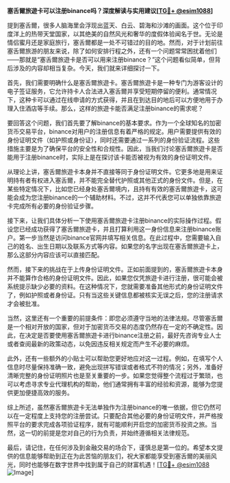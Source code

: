 **塞舌爾旅遊卡可以注册binance吗？深度解读与实用建议[[TG💪+ @esim1088](https://t.me/s/esim1088)]**

提到塞舌爾，很多人脑海里会浮现出蓝天、白云、碧海和沙滩的画面。这个位于印度洋上的热带天堂国家，以其绝美的自然风光和奢华的度假体验闻名于世。无论是情侣蜜月还是家庭旅行，塞舌爾都是一处不可错过的目的地。然而，对于计划前往塞舌爾旅游的朋友来说，除了如何安排行程之外，还有一个问题常常困扰着他们——那就是“塞舌爾旅遊卡是否可以用来注册binance？”这个问题看似简单，但背后涉及的内容却相当复杂。今天，我们就来详细探讨一下。

首先，我们需要明确什么是塞舌爾旅遊卡。塞舌爾旅遊卡是一种专门为游客设计的电子签证服务，它允许持卡人合法进入塞舌爾并享受短期停留的便利。通常情况下，这种卡可以通过在线申请的方式获得，并且在到达目的地后可以方便地用于办理入住酒店等手续。那么，这样的旅遊卡能否满足注册binance的需求呢？

要回答这个问题，我们首先要了解binance的基本要求。作为一个全球知名的加密货币交易平台，binance对用户的注册信息有着严格的规定。用户需要提供有效的身份证明文件（如护照或身份证），同时还需要通过一系列的身份验证流程。这些措施主要是为了确保平台的安全性和合规性。因此，当我们讨论塞舌爾旅遊卡是否能用于注册binance时，实际上是在探讨该卡能否被视为有效的身份证明文件。

从理论上讲，塞舌爾旅遊卡本身并不直接等同于身份证明文件。它更多地是用来证明持有者有权进入塞舌爾，并不能完全替代护照或其他正式的身份文件。但是，在某些特定情况下，比如您已经身处塞舌爾境内，且持有有效的塞舌爾旅遊卡，这可能会成为您注册binance的一个辅助材料。不过，这并不代表您可以单独依靠旅遊卡完成所有必要的身份验证步骤。

接下来，让我们具体分析一下使用塞舌爾旅遊卡注册binance的实际操作过程。假设您已经成功获得了塞舌爾旅遊卡，并且打算利用这一身份信息来注册binance账户。第一步当然是访问binance官网并填写相关信息。在此过程中，您需要输入自己的姓名、出生日期以及联系方式等内容。如果您的名字出现在塞舌爾旅遊卡上，那么这部分内容应该可以直接匹配。

然而，接下来的挑战在于上传身份证明文件。正如前面提到的，塞舌爾旅遊卡本身并不能算作合格的身份证明文件。因此，如果您仅凭旅遊卡进行注册，很可能会被系统提示缺少必要的资料。在这种情况下，您就需要准备其他形式的身份证明文件了，例如护照或者身份证。只有当这些关键信息都被核实无误之后，您的注册请求才会被批准。

当然，这里还有一个重要的前提条件：即您必须遵守当地的法律法规。尽管塞舌爾是一个相对开放的国家，但对于加密货币交易的态度仍然存在一定的不确定性。因此，在决定是否要使用塞舌爾旅遊卡进行binance注册之前，最好先咨询专业人士或者查阅最新的政策动态，以免因违反相关规定而产生不必要的麻烦。

此外，还有一些额外的小贴士可以帮助您更好地应对这一过程。例如，在填写个人信息时尽量保持准确一致，避免出现拼写错误或者格式不符的情况；另外，准备好清晰完整的身份证明照片也是至关重要的一步。如果您觉得整个流程过于繁琐，也可以考虑寻求专业代理机构的帮助，他们通常拥有丰富的经验和资源，能够为您提供更加便捷高效的服务。

综上所述，虽然塞舌爾旅遊卡无法单独作为注册binance的唯一依据，但它仍然可以在一定程度上支持您的注册尝试。只要配合其他必要的身份证明文件，并严格按照平台的要求完成各项验证程序，就有可能顺利开启您的加密货币投资之旅。当然，这一切的前提是您对自己的行为负责，并始终遵循相关法律规范。

最后，请记住，在任何涉及到金融交易的场合下，谨慎总是第一位的。希望本文提供的信息能够帮助到正在为此苦恼的朋友们，祝大家都能享受到塞舌爾的美丽风光，同时也能够在数字世界中找到属于自己的财富机遇！[[TG💪+ @esim1088](https://t.me/s/esim1088) ![Image](https://i.postimg.cc/4NQfJmqS/Snipaste-2025-05-13-00-14-12.png)]